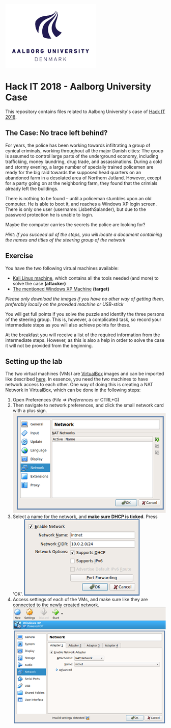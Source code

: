 ![Aalborg University](img/aau_logo.png)
# Hack IT 2018 - Aalborg University Case

This repository contains files related to Aalborg University's case of [Hack IT 2018](https://dit.dk/da/Arrangementer/Disrupt-Denmark-for-students/HackIT2018).

## The Case: No trace left behind?
For years, the police has been working towards infiltrating a group of cynical criminals, working throughout all the major Danish cities: The group is assumed to control large parts of the underground economy, including trafficking, money laundring, drug trade, and assassinations. 
During a cold and stormy evening, a large number of specially trained policemen are ready for the big raid towards the supposed head quarters on an abandoned farm in a desolated area of Northern Jutland.
However, except for a party going on at the neighboring farm, they found that the crimials already left the buildings. 

There is nothing to be found – until a policeman stumbles upon an old computer. He is able to boot it, and reaches a Windows XP login screen.
There is only one user (username: LisbethSalander), but due to the password protection he is unable to login.

Maybe the computer carries the secrets the police are looking for?

*Hint: If you succeed all of the steps, you will locate a document containing the names and titles of the steering group of the network*

## Exercise
You have the two following virtual machines available:
* [Kali Linux machine](https://images.offensive-security.com/virtual-images/kali-linux-2017.3-vbox-i386.ova), which contains all the tools needed (and more) to solve the case **(attacker)**
* [The mentioned Windows XP Machine](http://kom.aau.dk/~tkp/downloads/suspicious_windows_xp.ova) **(target)**

*Please only download the images if you have no other way of getting them, preferably locally on the provided machine or USB-stick*

You will get full points if you solve the puzzle and identify the three persons of the steering group.
This is, however, a complicated task, so record your intermediate steps as you will also achieve points for these.

At the breakfast you will receive a list of the required information from the intermediate steps.
However, as this is also a help in order to solve the case it will not be provided from the beginning.

## Setting up the lab
The two virtual machines (VMs) are [VirtualBox](https://www.virtualbox.org/) images and can be imported like described [here](https://www.maketecheasier.com/import-export-ova-files-in-virtualbox/).
In essence, you need the two machines to have network access to each other.
One way of doing this is creating a NAT Network in VirtualBox, which can be done in the following steps:

1) Open Preferences (*File => Preferences* or CTRL+G)
2) Then navigate to network preferences, and click the small network card with a plus sign.
![Network Preferences](img/network_menu.png)
3) Select a name for the network, and **make sure DHCP is ticked**. Press 'OK'.
![Create NAT](img/create_network.png)
4) Access settings of each of the VMs, and make sure like they are connected to the newly created network.
![VM Network Settings](img/machine_network_settings.png)
